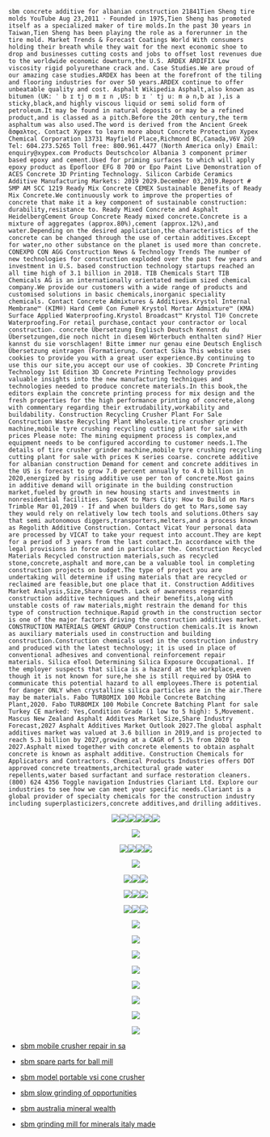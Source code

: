 ```
sbm concrete additive for albanian construction 21841Tien Sheng tire molds YouTube Aug 23,2011 · Founded in 1975,Tien Sheng has promoted itself as a specialized maker of tire molds.In the past 30 years in Taiwan,Tien Sheng has been playing the role as a forerunner in the tire mold. Market Trends & Forecast Coatings World With consumers holding their breath while they wait for the next economic shoe to drop and businesses cutting costs and jobs to offset lost revenues due to the worldwide economic downturn,the U.S. ARDEX ARDIFIX Low viscosity rigid polyurethane crack and. Case Studies.We are proud of our amazing case studies.ARDEX has been at the forefront of the tiling and flooring industries for over 50 years.ARDEX continue to offer unbeatable quality and cost. Asphalt Wikipedia Asphalt,also known as bitumen (UK: ˈ b ɪ tj ʊ m ɪ n ,US: b ɪ ˈ tj uː m ə n,b aɪ ),is a sticky,black,and highly viscous liquid or semi solid form of petroleum.It may be found in natural deposits or may be a refined product,and is classed as a pitch.Before the 20th century,the term asphaltum was also used.The word is derived from the Ancient Greek ἄσφαλτος. Contact Xypex to learn more about Concrete Protection Xypex Chemical Corporation 13731 Mayfield Place,Richmond BC,Canada,V6V 2G9 Tel: 604.273.5265 Toll free: 800.961.4477 (North America only) Email: enquiry@xypex.com Products Deutschcolor Albania 3 component primer based epoxy and cement.Used for priming surfaces to which will apply epoxy product as Epofloor EFG 8 700 or Epo Paint Live Demonstration of ACES Concrete 3D Printing Technology. Silicon Carbide Ceramics Additive Manufacturing Markets: 2019 2029.December 03,2019.Report # SMP AM SCC 1219 Ready Mix Concrete CEMEX Sustainable Benefits of Ready Mix Concrete.We continuously work to improve the properties of concrete that make it a key component of sustainable construction: durability,resistance to. Ready Mixed Concrete and Asphalt HeidelbergCement Group Concrete Ready mixed concrete.Concrete is a mixture of aggregates (approx.80%),cement (approx.12%),and water.Depending on the desired application,the characteristics of the concrete can be changed through the use of certain additives.Except for water,no other substance on the planet is used more than concrete. CONEXPO CON AGG Construction News & Technology Trends The number of new technologies for construction exploded over the past few years and investment in U.S. based construction technology startups reached an all time high of 3.1 billion in 2018. TIB Chemicals Start TIB Chemicals AG is an internationally orientated medium sized chemical company.We provide our customers with a wide range of products and customised solutions in basic chemicals,inorganic speciality chemicals. Contact Concrete Admixtures & Additives.Krystol Internal Membrane™ (KIM®) Hard Cem® Con Fume® Krystol Mortar Admixture™ (KMA) Surface Applied Waterproofing.Krystol Broadcast™ Krystol T1® Concrete Waterproofing.For retail purchase,contact your contractor or local construction. concrete Übersetzung Englisch Deutsch Kennst du Übersetzungen,die noch nicht in diesem Wörterbuch enthalten sind? Hier kannst du sie vorschlagen! Bitte immer nur genau eine Deutsch Englisch Übersetzung eintragen (Formatierung. Contact Sika This website uses cookies to provide you with a great user experience.By continuing to use this our site,you accept our use of cookies. 3D Concrete Printing Technology 1st Edition 3D Concrete Printing Technology provides valuable insights into the new manufacturing techniques and technologies needed to produce concrete materials.In this book,the editors explain the concrete printing process for mix design and the fresh properties for the high performance printing of concrete,along with commentary regarding their extrudability,workability and buildability. Construction Recycling Crusher Plant For Sale Construction Waste Recycling Plant Wholesale.tire crusher grinder machine,mobile tyre crushing recycling cutting plant for sale with prices Please note: The mining equipment process is complex,and equipment needs to be configured according to customer needs.1.The details of tire crusher grinder machine,mobile tyre crushing recycling cutting plant for sale with prices K series coarse. concrete additive for albanian construction Demand for cement and concrete additives in the US is forecast to grow 7.0 percent annually to 4.0 billion in 2020,energized by rising additive use per ton of concrete.Most gains in additive demand will originate in the building construction market,fueled by growth in new housing starts and investments in nonresidential facilities. SpaceX to Mars City: How to Build on Mars Trimble Mar 01,2019 · If and when builders do get to Mars,some say they would rely on relatively low tech tools and solutions.Others say that semi autonomous diggers,transporters,melters,and a process known as Regolith Additive Construction. Contact Vicat Your personal data are processed by VICAT to take your request into account.They are kept for a period of 3 years from the last contact.In accordance with the legal provisions in force and in particular the. Construction Recycled Materials Recycled construction materials,such as recycled stone,concrete,asphalt and more,can be a valuable tool in completing construction projects on budget.The type of project you are undertaking will determine if using materials that are recycled or reclaimed are feasible,but one place that it. Construction Additives Market Analysis,Size,Share Growth. Lack of awareness regarding construction additive techniques and their benefits,along with unstable costs of raw materials,might restrain the demand for this type of construction technique.Rapid growth in the construction sector is one of the major factors driving the construction additives market. CONSTRUCTION MATERIALS GMENT GROUP Construction chemicals.It is known as auxiliary materials used in construction and building construction.Construction chemicals used in the construction industry and produced with the latest technology; it is used in place of conventional adhesives and conventional reinforcement repair materials. Silica eTool Determining Silica Exposure Occupational. If the employer suspects that silica is a hazard at the workplace,even though it is not known for sure,he she is still required by OSHA to communicate this potential hazard to all employees.There is potential for danger ONLY when crystalline silica particles are in the air.There may be materials. Fabo TURBOMIX 100 Mobile Concrete Batching Plant,2020. Fabo TURBOMIX 100 Mobile Concrete Batching Plant for sale Turkey CE marked: Yes,Condition Grade (1 low to 5 high): 5,Movement. Mascus New Zealand Asphalt Additves Market Size,Share Industry Forecast,2027 Asphalt Additives Market Outlook 2027.The global asphalt additives market was valued at 3.6 billion in 2019,and is projected to reach 5.3 billion by 2027,growing at a CAGR of 5.1% from 2020 to 2027.Asphalt mixed together with concrete elements to obtain asphalt concrete is known as asphalt additive. Construction Chemicals for Applicators and Contractors. Chemical Products Industries offers DOT approved concrete treatments,architectural grade water repellents,water based surfactant and surface restoration cleaners.(800) 624 4356 Toggle navigation Industries Clariant Ltd. Explore our industries to see how we can meet your specific needs.Clariant is a global provider of specialty chemicals for the construction industry including superplasticizers,concrete additives,and drilling additives. 
```

<div align="center">
  
<a rel="nofollow" href="https://m.shibang-china.com?f=github&k=sbm+concrete+additive+for+albanian+construction+21841"><img src="https://static.shibang-china.com/en/l.png"></a><img src="https://static.shibang-china.com/en/hw.png"><a rel="nofollow" href="https://m.shibang-china.com/product/?f=github&k=sbm+concrete+additive+for+albanian+construction+21841"><img src="https://static.shibang-china.com/en/p.png"></a><a rel="nofollow" href="https://m.shibang-china.com/cases/?f=github&k=sbm+concrete+additive+for+albanian+construction+21841"><img src="https://static.shibang-china.com/en/c.png"></a><a rel="nofollow" href="https://m.shibang-china.com/news/?f=github&k=sbm+concrete+additive+for+albanian+construction+21841"><img src="https://static.shibang-china.com/en/n.png"></a><a rel="nofollow" href="https://m.shibang-china.com?f=github&k=sbm+concrete+additive+for+albanian+construction+21841"><img src="https://static.shibang-china.com/en/m.png"></a>

<a rel="nofollow" href="https://m.shibang-china.com/product/?f=github&k=sbm+concrete+additive+for+albanian+construction+21841"><img src="https://static.shibang-china.com/en/b.jpg"></a>
  
<a rel="nofollow" href="https://m.shibang-china.com/solution-aggregate.html?f=github&k=sbm+concrete+additive+for+albanian+construction+21841"><img src="https://static.shibang-china.com/en/a.jpg"></a><a rel="nofollow" href="https://m.shibang-china.com/solution-mine.html?f=github&k=sbm+concrete+additive+for+albanian+construction+21841"><img src="https://static.shibang-china.com/en/m.jpg"></a><a rel="nofollow" href="https://m.shibang-china.com/solution-mill.html?f=github&k=sbm+concrete+additive+for+albanian+construction+21841"><img src="https://static.shibang-china.com/en/g.jpg"></a><a rel="nofollow" href="https://m.shibang-china.com/solution-epc.html?f=github&k=sbm+concrete+additive+for+albanian+construction+21841"><img src="https://static.shibang-china.com/en/e.jpg"></a>

<a rel="nofollow" href="https://m.shibang-china.com/product/?f=github&k=sbm+concrete+additive+for+albanian+construction+21841"><img src="https://static.shibang-china.com/en/a-p.png"></a>

<a rel="nofollow" href="https://m.shibang-china.com/product/crusher/c6x.html?f=github&k=sbm+concrete+additive+for+albanian+construction+21841"><img src="https://static.shibang-china.com/en/j.jpg"></a><a rel="nofollow" href="https://m.shibang-china.com/product/crusher/ci5x.html?f=github&k=sbm+concrete+additive+for+albanian+construction+21841"><img src="https://static.shibang-china.com/en/i.jpg"></a><a rel="nofollow" href="https://m.shibang-china.com/product/crusher/hst.html?f=github&k=sbm+concrete+additive+for+albanian+construction+21841"><img src="https://static.shibang-china.com/en/c.jpg"></a>

<a rel="nofollow" href="https://m.shibang-china.com/product/mill/mtw.html?f=github&k=sbm+concrete+additive+for+albanian+construction+21841"><img src="https://static.shibang-china.com/en/mtw.jpg"></a><a rel="nofollow" href="https://m.shibang-china.com/product/mill/scm.html?f=github&k=sbm+concrete+additive+for+albanian+construction+21841"><img src="https://static.shibang-china.com/en/scm.jpg"></a><a rel="nofollow" href="https://m.shibang-china.com/product/mill/lm.html?f=github&k=sbm+concrete+additive+for+albanian+construction+21841"><img src="https://static.shibang-china.com/en/lm.jpg"></a>

<a rel="nofollow" href="https://m.shibang-china.com/product/sand/vsi6x.html?f=github&k=sbm+concrete+additive+for+albanian+construction+21841"><img src="https://static.shibang-china.com/en/6x.jpg"></a><a rel="nofollow" href="https://m.shibang-china.com/product/sand/vu.html?f=github&k=sbm+concrete+additive+for+albanian+construction+21841"><img src="https://static.shibang-china.com/en/vu.jpg"></a><a rel="nofollow" href="https://m.shibang-china.com/product/mobile/klun.html?f=github&k=sbm+concrete+additive+for+albanian+construction+21841"><img src="https://static.shibang-china.com/en/k.jpg"></a>

<a rel="nofollow" href="https://m.shibang-china.com/cases/?f=github&k=sbm+concrete+additive+for+albanian+construction+21841"><img src="https://static.shibang-china.com/en/case.png"></a>

<a rel="nofollow" href="https://m.shibang-china.com/cases/aggregate/202.html?f=github&k=sbm+concrete+additive+for+albanian+construction+21841"><img src="https://static.shibang-china.com/en/c-1.jpg"></a>

<a rel="nofollow" href="https://m.shibang-china.com/cases/aggregate/203.html?f=github&k=sbm+concrete+additive+for+albanian+construction+21841"><img src="https://static.shibang-china.com/en/c-2.jpg"></a>

<a rel="nofollow" href="https://m.shibang-china.com/cases/mill/123.html?f=github&k=sbm+concrete+additive+for+albanian+construction+21841"><img src="https://static.shibang-china.com/en/c-3.jpg"></a>

<a rel="nofollow" href="https://m.shibang-china.com/contact_us.html?f=github&k=sbm+concrete+additive+for+albanian+construction+21841"><img src="https://static.shibang-china.com/en/contact.png"></a>

<a rel="nofollow" href="https://swt.shibang-china.com/?f=github&k=sbm+concrete+additive+for+albanian+construction+21841"><img src="https://static.shibang-china.com/en/chat.png"></a>

<a rel="nofollow" href="https://whatsapp.shibangsoft.com/WhatsApp.php?f=github&k=sbm+concrete+additive+for+albanian+construction+21841"><img src="https://static.shibang-china.com/en/whatsapp.png"></a>

<a rel="nofollow" href="https://m.shibang-china.com/?f=github&k=sbm+concrete+additive+for+albanian+construction+21841"><img src="https://static.shibang-china.com/en/website.png"></a>

</div>


* [sbm mobile crusher repair in sa](sbm%20mobile%20crusher%20repair%20in%20sa.md)

* [sbm spare parts for ball mill](sbm%20spare%20parts%20for%20ball%20mill.md)

* [sbm model portable vsi cone crusher](sbm%20model%20portable%20vsi%20cone%20crusher.md)

* [sbm slow grinding of opportunities](sbm%20slow%20grinding%20of%20opportunities.md)

* [sbm australia mineral wealth](sbm%20australia%20mineral%20wealth.md)

* [sbm grinding mill for minerals italy made](sbm%20grinding%20mill%20for%20minerals%20italy%20made.md)